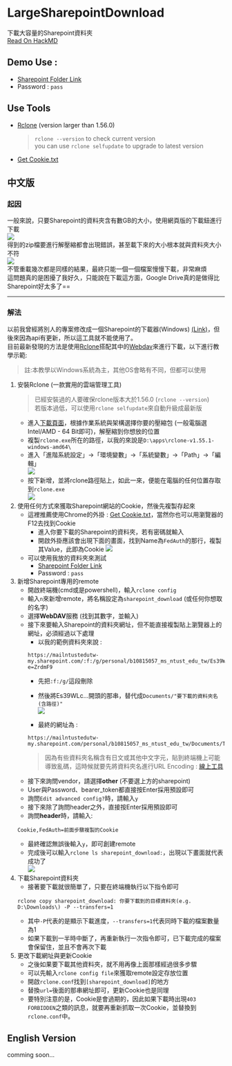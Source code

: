 # LargeSharepointDownload
 下載大容量的Sharepoint資料夾\
 [Read On HackMD](https://hackmd.io/@frakw/BJYCBAQch)
## Demo Use :
* [Sharepoint Folder Link](https://mailntustedutw-my.sharepoint.com/:f:/g/personal/b10815057_ms_ntust_edu_tw/Es39WLciVAhBksY52KNsNAwBgf1_Cs4Br_YmVyejI_bWNQ?e=ZrdmF9)
* Password : `pass`
## Use Tools
* [Rclone](https://rclone.org/downloads/) (version larger than 1.56.0)
    > `rclone --version` to check current version \
    > you can use `rclone selfupdate` to upgrade to latest version
* [Get Cookie.txt](https://chrome.google.com/webstore/detail/get-cookiestxt-locally/cclelndahbckbenkjhflpdbgdldlbecc)
## 中文版
### 起因
一般來說，只要Sharepoint的資料夾含有數GB的大小，使用網頁版的下載鈕進行下載\
![](imgs/web_download.png)\
得到的zip檔要進行解壓縮都會出現錯誤，甚至載下來的大小根本就與資料夾大小不符\
![](imgs/zip_err.png)\
不管重載幾次都是同樣的結果，最終只能一個一個檔案慢慢下載，非常麻煩\
這問題真的是困擾了我好久，只能說在下載這方面，Google Drive真的是做得比Sharepoint好太多了==

---

### 解法
以前我曾經將別人的專案修改成一個Sharepoint的下載器(Windows) [(Link)](https://github.com/frakw/sharepoint_downloader)，但後來因為api有更新，所以這工具就不能使用了。\
目前最新發現的方法是使用[Rclone](https://rclone.org/)搭配其中的[Webdav](https://rclone.org/webdav/)來進行下載，以下進行教學示範:
> 註:本教學以Windows系統為主，其他OS會略有不同，但都可以使用
1. 安裝Rclone (一款實用的雲端管理工具)
    > 已經安裝過的人要確保rclone版本大於1.56.0 (`rclone --version`) \
    > 若版本過低，可以使用`rclone selfupdate`來自動升級成最新版
    * 進入[下載頁面](https://rclone.org/downloads/)，根據作業系統與架構選擇你要的壓縮包 (一般電腦選Intel/AMD - 64 Bit即可)，解壓縮到你想放的位置
    * 複製`rclone.exe`所在的路徑，以我的來說是`D:\apps\rclone-v1.55.1-windows-amd64\`
    * 進入「進階系統設定」->「環境變數」->「系統變數」->「Path」->「編輯」\
    ![](imgs/set_rclone_path.png)
    * 按下新增，並將rclone路徑貼上，如此一來，便能在電腦的任何位置存取到`rclone.exe` \
    ![](imgs/add_rclone_path.png)
2. 使用任何方式來獲取Sharepoint網站的Cookie，然後先複製存起來
    * 這裡推薦使用Chrome的外掛 : [Get Cookie.txt](https://chrome.google.com/webstore/detail/get-cookiestxt-locally/cclelndahbckbenkjhflpdbgdldlbecc)，當然你也可以用瀏覽器的F12去找到Cookie
        * 進入你要下載的Sharepoint的資料夾，若有密碼就輸入
        * 開啟外掛應該會出現下面的畫面，找到Name為`FedAuth`的那行，複製其Value，此即為Cookie
        ![](imgs/get_cookie.png)
    * 可以使用我放的資料夾來測試
        * [Sharepoint Folder Link](https://mailntustedutw-my.sharepoint.com/:f:/g/personal/b10815057_ms_ntust_edu_tw/Es39WLciVAhBksY52KNsNAwBgf1_Cs4Br_YmVyejI_bWNQ?e=ZrdmF9)
        * Password : `pass`
3. 新增Sharepoint專用的remote
    * 開啟終端機(cmd或是powershell)，輸入`rclone config`
    * 輸入`n`來新增remote，將名稱設定為`sharepoint_download` (或任何你想取的名字)
    * 選擇**WebDAV**服務 (找到其數字，並輸入)
    * 接下來要輸入Sharepoint的資料夾網址，但不能直接複製貼上瀏覽器上的網址，必須經過以下處理
        * 以我的範例資料夾來說 : 
        ```
        https://mailntustedutw-my.sharepoint.com/:f:/g/personal/b10815057_ms_ntust_edu_tw/Es39WLciVAhBksY52KNsNAwBgf1_Cs4Br_YmVyejI_bWNQ?e=ZrdmF9
        ```
        * 先把`:f:/g/`這段刪除
        * 然後將Es39WLc...開頭的那串，替代成`Documents/"要下載的資料夾名(含路徑)"` \
        ![](imgs/folder_name.png)

        * 最終的網址為 : 
        ```
        https://mailntustedutw-my.sharepoint.com/personal/b10815057_ms_ntust_edu_tw/Documents/TestDownloadFolder
        ```
        > 因為有些資料夾名稱含有日文或其他中文字元，貼到終端機上可能導致亂碼，這時候就要先將資料夾名進行URL Encoding : [線上工具](https://onlineutf8tools.com/url-encode-utf8)        
    * 接下來詢問vendor，請選擇**other** (不要選上方的sharepoint)
    * User與Password、bearer_token都直接按Enter採用預設即可
    * 詢問`Edit advanced config?`時，請輸入`y`
    * 接下來除了詢問header之外，直接按Enter採用預設即可
    * 詢問**header**時，請輸入:
    ```
    Cookie,FedAuth=前面步驟複製的Cookie
    ```
    * 最終確認無誤後輸入`y`，即可創建remote
    * 完成後可以輸入`rclone ls sharepoint_download:`，出現以下畫面就代表成功了\
    ![](imgs/ls_test.png)
4. 下載Sharepoint資料夾
    * 接著要下載就很簡單了，只要在終端機執行以下指令即可
    ```
    rclone copy sharepoint_download: 你要下載到的目標資料夾(e.g. D:\Downloads\) -P --transfers=1
    ```
    * 其中`-P`代表的是顯示下載進度，`--transfers=1`代表同時下載的檔案數量為1
    * 如果下載到一半時中斷了，再重新執行一次指令即可，已下載完成的檔案會保留住，並且不會再次下載
5. 更改下載網址與更新Cookie
    * 之後如果要下載其他資料夾，就不用再像上面那樣經過很多步驟
    * 可以先輸入`rclone config file`來獲取remote設定存放位置
    * 開啟`rclone.conf`找到`[sharepoint_download]`的地方
    * 替換`url=`後面的那串網址即可，更新Cookie也是同理
    * 要特別注意的是，Cookie是會過期的，因此如果下載時出現`403 FORBIDDEN`之類的訊息，就要再重新抓取一次Cookie，並替換到`rclone.conf`中。
## English Version
comming soon...